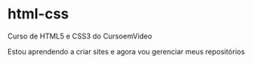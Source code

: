 # html-css
Curso de HTML5 e CSS3 do CursoemVideo

Estou aprendendo a criar sites e agora vou gerenciar meus repositórios